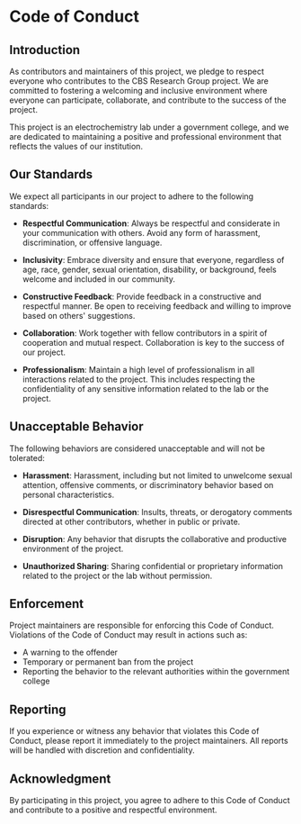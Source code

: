 # Code of Conduct

## Introduction

As contributors and maintainers of this project, we pledge to respect everyone who contributes to the CBS Research Group project. We are committed to fostering a welcoming and inclusive environment where everyone can participate, collaborate, and contribute to the success of the project.

This project is an electrochemistry lab under a government college, and we are dedicated to maintaining a positive and professional environment that reflects the values of our institution.

## Our Standards

We expect all participants in our project to adhere to the following standards:

-   **Respectful Communication**: Always be respectful and considerate in your communication with others. Avoid any form of harassment, discrimination, or offensive language.

-   **Inclusivity**: Embrace diversity and ensure that everyone, regardless of age, race, gender, sexual orientation, disability, or background, feels welcome and included in our community.

-   **Constructive Feedback**: Provide feedback in a constructive and respectful manner. Be open to receiving feedback and willing to improve based on others' suggestions.

-   **Collaboration**: Work together with fellow contributors in a spirit of cooperation and mutual respect. Collaboration is key to the success of our project.

-   **Professionalism**: Maintain a high level of professionalism in all interactions related to the project. This includes respecting the confidentiality of any sensitive information related to the lab or the project.

## Unacceptable Behavior

The following behaviors are considered unacceptable and will not be tolerated:

-   **Harassment**: Harassment, including but not limited to unwelcome sexual attention, offensive comments, or discriminatory behavior based on personal characteristics.

-   **Disrespectful Communication**: Insults, threats, or derogatory comments directed at other contributors, whether in public or private.

-   **Disruption**: Any behavior that disrupts the collaborative and productive environment of the project.

-   **Unauthorized Sharing**: Sharing confidential or proprietary information related to the project or the lab without permission.

## Enforcement

Project maintainers are responsible for enforcing this Code of Conduct. Violations of the Code of Conduct may result in actions such as:

-   A warning to the offender
-   Temporary or permanent ban from the project
-   Reporting the behavior to the relevant authorities within the government college

## Reporting

If you experience or witness any behavior that violates this Code of Conduct, please report it immediately to the project maintainers. All reports will be handled with discretion and confidentiality.

## Acknowledgment

By participating in this project, you agree to adhere to this Code of Conduct and contribute to a positive and respectful environment.
